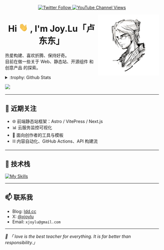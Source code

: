 <p align="center">
    <a href="https://twitter.com/xjoylu">
        <img alt="Twitter Follow" src="https://img.shields.io/twitter/follow/xjoylu?style=social">
    </a>
     <a href="https://www.youtube.com/channel/UCWVEqVG_4mtpN19axLVzaQA">
        <img alt="YouTube Channel Views" src="https://img.shields.io/youtube/channel/views/UCWVEqVG_4mtpN19axLVzaQA">
     </a>
</p>

<img align="right" width="200" height="200" alt="xJoyLu" src="https://github.com/xJoyLu/xJoyLu/blob/main/assets/logo.png?raw=true"/>

<h1 align="center">Hi <img src="https://github.com/xJoyLu/xJoyLu/blob/main/assets/Hi.gif?raw=true" width="30"> , I'm Joy.Lu「卢东东」</h1>

热爱构建、喜欢折腾、保持好奇。<br>
目前在做一些关于 Web、静态站、开源组件 和 创意产品 的探索。

<details>
<summary>:trophy: Github Stats</summary>
<img src="https://github-profile-trophy.vercel.app/?username=xJoyLu">
</details>

<p><img src="https://bad-apple-github-readme.vercel.app/api?show_bg=1&username=xJoyLu"></p>

---

## 🚀 近期关注

- 🌐 前端静态站框架：Astro / VitePress / Next.js
- 📊 云服务监控可视化
- 🧱 面向创作者的工具与模板
- ⛓️ 内容自动化、GitHub Actions、API 构建流

---
## 🧰 技术栈

[![My Skills](https://skillicons.dev/icons?i=js,ts,nodejs,md,github,cloudflare,actions&theme=light)](https://skillicons.dev)

---

## 📫 联系我

- Blog: [ldd.cc](https://ldd.cc)
- X: [@xjoylu](https://x.com/xjoylu)
- Email: `xjoylu@gmail.com`

---

_💬 「 love is the best teacher for everything. It is far better than responsibility.」_

